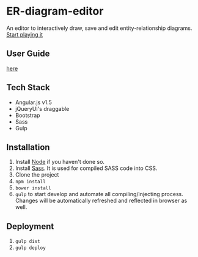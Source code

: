 # ER-diagram-editor
An editor to interactively draw, save and edit entity-relationship diagrams.    
[Start playing it](http://gisonrg.github.io/ER-diagram-editor/)

## User Guide
[here](https://github.com/Gisonrg/ER-diagram-editor/blob/master/User%20Manual.pdf)

## Tech Stack
* Angular.js v1.5
* jQueryUI's draggable
* Bootstrap
* Sass
* Gulp

## Installation
1. Install [Node](https://nodejs.org/en/download/) if you haven't done so.
1. Install [Sass](http://sass-lang.com/install). It is used for compiled SASS code into CSS.
2. Clone the project
3. `npm install`
4. `bower install`
5. `gulp` to start develop and automate all compiling/injecting process. Changes will be automatically refreshed and reflected in browser as well.

## Deployment
1. `gulp dist`
2. `gulp deploy`
